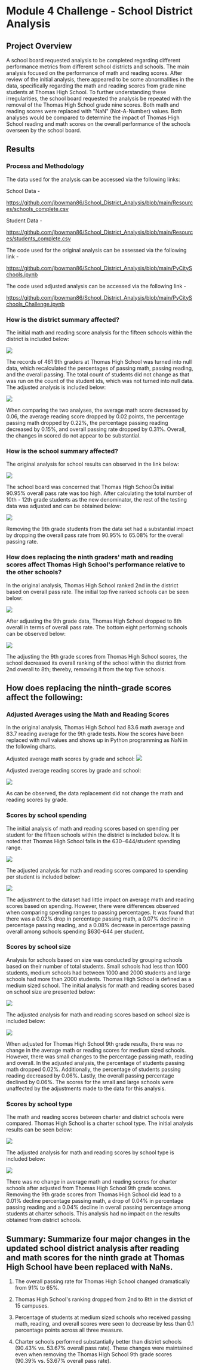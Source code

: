 # Module 4 Challenge - School District Analysis

## Project Overview

A school board requested analysis to be completed regarding different performance metrics from different school districts and schools.  The main analysis focused on the performance of math and reading scores.  After review of the initial analysis, there appeared to be some abnormalities in the data, specifically regarding the math and reading scores from grade nine students at Thomas High School.  To further understanding these irregularities, the school board requested the analysis be repeated with the removal of the Thomas High School grade nine scores.  Both math and reading scores were replaced with "NaN" (Not-A-Number) values.  Both analyses would be compared to determine the impact of Thomas High School reading and math scores on the overall performance of the schools overseen by the school board.

## Results

### Process and Methodology

The data used for the analysis can be accessed via the following links:

School Data - 

https://github.com/jbowman86/School_District_Analysis/blob/main/Resources/schools_complete.csv

Student Data -

https://github.com/jbowman86/School_District_Analysis/blob/main/Resources/students_complete.csv

The code used for the original analysis can be assessed via the following link - 

https://github.com/jbowman86/School_District_Analysis/blob/main/PyCitySchools.ipynb

The code used adjusted analysis can be accessed via the following link -

https://github.com/jbowman86/School_District_Analysis/blob/main/PyCitySchools_Challenge.ipynb

### How is the district summary affected?

The initial math and reading score analysis for the fifteen schools within the district is included below:

![
](https://github.com/jbowman86/School_District_Analysis/blob/main/Resources/school_district_analysis_summary_original.png)


The records of 461 9th graders at Thomas High School was turned into null data, which recalculated the percentages of passing math, passing reading, and the overall passing.  The total count of students did not change as that was run on the count of the student ids, which was not turned into null data. The adjusted analysis is included below:

![
](https://github.com/jbowman86/School_District_Analysis/blob/main/Resources/school_district_analysis_summary_adjusted.png)

When comparing the two analyses, the average math score decreased by 0.06, the average reading score dropped by 0.02 points, the percentage passing math dropped by 0.22%, the percentage passing reading decreased by 0.15%, and overall passing rate dropped by 0.31%.  Overall, the changes in scored do not appear to be substantial.

### How is the school summary affected?

The original analysis for school results can observed in the link below:

![
](https://github.com/jbowman86/School_District_Analysis/blob/main/Resources/Thomas_High_School_original_analysis.png)

The school board was concerned that Thomas High SchoolÕs initial 90.95% overall pass rate was too high.  After calculating the total number of 10th - 12th grade students as the new denominator, the rest of the testing data was adjusted and can be obtained below:

![
](https://github.com/jbowman86/School_District_Analysis/blob/main/Resources/Thomas_High_School_adjusted_analysis.png)

Removing the 9th grade students from the data set had a substantial impact by dropping the overall pass rate from 90.95% to 65.08% for the overall passing rate. 

### How does replacing the ninth graders' math and reading scores affect Thomas High School's performance relative to the other schools?

In the original analysis, Thomas High School ranked 2nd in the district based on overall pass rate.  The initial top five ranked schools can be seen below:

![
](https://github.com/jbowman86/School_District_Analysis/blob/main/Resources/top_5_schools_original_analysis.png)

After adjusting the 9th grade data, Thomas High School dropped to 8th overall in terms of overall pass rate.  The bottom eight performing schools can be observed below: 

![
](https://github.com/jbowman86/School_District_Analysis/blob/main/Resources/Thomas_High_School_ranking_adjusted.png)

The adjusting the 9th grade scores from Thomas High School scores, the school decreased its overall ranking of the school within the district from 2nd overall to 8th; thereby, removing it from the top five schools.

## How does replacing the ninth-grade scores affect the following:

### Adjusted Averages using the Math and Reading Scores 

In the original analysis, Thomas High School had 83.6 math average and 83.7 reading average for the 9th grade tests. Now the scores have been replaced with null values and shows up in Python programming as NaN in the following charts. 

Adjusted average math scores by grade and school:
![
](https://github.com/jbowman86/School_District_Analysis/blob/main/Resources/adjusted_average_math_scores_by_grade.png)

Adjusted average reading scores by grade and school:

![
](https://github.com/jbowman86/School_District_Analysis/blob/main/Resources/adjusted_average_reading_scores_by_grade.png)

As can be observed, the data replacement did not change the math and reading scores by grade.  

### Scores by school spending

The initial analysis of math and reading scores based on spending per student for the fifteen schools within the district is included below.  It is noted that Thomas High School falls in the $630-$644/student spending range.

![
](https://github.com/jbowman86/School_District_Analysis/blob/main/Resources/scores_by_spending_original.png)

The adjusted analysis for math and reading scores compared to spending per student is included below:

![
](https://github.com/jbowman86/School_District_Analysis/blob/main/Resources/scores_by_spending_adjusted.png)

The adjustment to the dataset had little impact on average math and reading scores based on spending.  However, there were differences observed when comparing spending ranges to passing percentages.  It was found that there was a 0.02% drop in percentage passing math, a 0.07% decline in percentage passing reading, and a 0.08% decrease in percentage passing overall among schools spending $630-644 per student.

### Scores by school size

Analysis for schools based on size was conducted by grouping schools based on their number of total students.  Small schools had less than 1000 students, medium schools had between 1000 and 2000 students and large schools had more than 2000 students.  Thomas High School is defined as a medium sized school.  The initial analysis for math and reading scores based on school size are presented below:

![
](https://github.com/jbowman86/School_District_Analysis/blob/main/Resources/scores_by_school_size_original.png)

The adjusted analysis for math and reading scores based on school size is included below:

![
](https://github.com/jbowman86/School_District_Analysis/blob/main/Resources/scores_by_school_size_adjusted.png)

When adjusted for Thomas High School 9th grade results, there was no change in the average math or reading scores for medium sized schools.  However, there was small changes to the percentage passing math, reading and overall.  In the adjusted analysis, the percentage of students passing math dropped 0.02%.  Additionally, the percentage of students passing reading decreased by 0.06%.  Lastly, the overall passing percentage declined by 0.06%.  The scores for the small and large schools were unaffected by the adjustments made to the data for this analysis.

### Scores by school type

The math and reading scores between charter and district schools were compared.  Thomas High School is a charter school type. The initial analysis results can be seen below:

![
](https://github.com/jbowman86/School_District_Analysis/blob/main/Resources/scores_by_school_type_original.png)

The adjusted analysis for math and reading scores by school type is included below:

![
](https://github.com/jbowman86/School_District_Analysis/blob/main/Resources/scores_by_school_type_adjusted.png)

There was no change in average math and reading scores for charter schools after adjusted from Thomas High School 9th grade scores.  Removing the 9th grade scores from Thomas High School did lead to a 0.01% decline percentage passing math, a drop of 0.04% in percentage passing reading and a 0.04% decline in overall passing percentage among students at charter schools.  This analysis had no impact on the results obtained from district schools.

## Summary: Summarize four major changes in the updated school district analysis after reading and math scores for the ninth grade at Thomas High School have been replaced with NaNs.

1. The overall passing rate for Thomas High School changed dramatically from 91% to 65%. 

2. Thomas High School's ranking dropped from 2nd to 8th in the district of 15 campuses. 

3. Percentage of students at medium sized schools who received passing math, reading, and overall scores were seen to decrease by less than 0.1 percentage points across all three measure.

4. Charter schools performed substantially better than district schools (90.43% vs. 53.67% overall pass rate).  These changes were maintained even when removing the Thomas High School 9th grade scores (90.39% vs. 53.67% overall pass rate).
